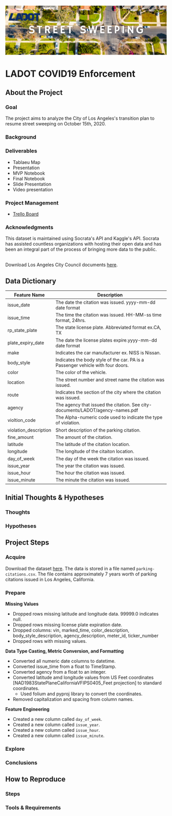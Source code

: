 ![Header](visuals/ladot.png)

# LADOT COVID19 Enforcement
## About the Project
### Goal
The project aims to analyze the City of Los Angeles's transition plan to resume street sweeping on October 15th, 2020.

### Background


### Deliverables
- Tablaeu Map
- Presentation
- MVP Notebook
- Final Notebook
- Slide Presentation
- Video presentation

### Project Management
- [Trello Board](https://trello.com/b/A1KCGKQN/ladot-covid19-enforcement)


### Acknowledgments
This dataset is maintained using Socrata's API and Kaggle's API. Socrata has assisted countless organizations with hosting their open data and has been an integral part of the process of bringing more data to the public.<br><br>

Download Los Angeles City Council documents [here](https://cityclerk.lacity.org/lacityclerkconnect/index.cfm?fa=ccfi.viewrecord&cfnumber=20-1365).

## Data Dictionary
| Feature Name           | Description                                                                        |
|------------------------|------------------------------------------------------------------------------------|
| issue_date             | The date the citation was issued. yyyy-mm-dd date format                           |
| issue_time             | The time the citation was issued. HH-MM-ss time format, 24hrs.                     |
| rp_state_plate         | The state license plate. Abbreviated format ex.CA, TX                              |
| plate_expiry_date      | The date the license plates expire.yyyy-mm-dd date format                          |
| make                   | Indicates the car manufacturer ex. NISS is Nissan.                                 |
| body_style             | Indicates the body style of the car. PA is a Passenger vehicle with four doors.    |
| color                  | The color of the vehicle.                                                          |
| location               | The street number and street name the citation was issued.                         |
| route                  | Indicates the section of the city where the citation was issued.                   |
| agency                 | The agency that issued the citation. See city-documents/LADOT/agency-names.pdf     |
| violtion_code          | The Alpha-numeric code used to indicate the type of violation.                     |
| violation_description  | Short description of the parking citation.                                         |
| fine_amount            | The amount of the citation.                                                        |
| latitude               | The latitude of the citation location.                                             |
| longitude              | The longitude of the citaiton location.                                            |
| day_of_week            | The day of the week the citation was issued.                                       |
| issue_year             | The year the citation was issued.                                                  |
| issue_hour             | The hour the citation was issued.                                                  |
| issue_minute           | The minute the citation was issued.                                                |


## Initial Thoughts & Hypotheses
### Thoughts

### Hypotheses

## Project Steps
### Acquire
Download the dataset [here](https://www.kaggle.com/cityofLA/los-angeles-parking-citations/discussion). The data is stored in a file named `parking-citations.csv`. The file contains approximately 7 years worth of parking citations issued in Los Angeles, California.

### Prepare
**Missing Values**
- Dropped rows missing latitude and longitude data. 99999.0 indicates null.
- Dropped rows missing license plate expiration date.
- Dropped columns: vin, marked_time, color_description, body_style_description, agency_description, meter_id, ticker_number
- Dropped rows with missing values.

**Data Type Casting, Metric Conversion, and Formatting**
- Converted all numeric date columns to datetime.
- Converted issue_time from a float to TimeStamp.
- Converted agency from a float to an integer.
- Converted latitude amd longitude values from US Feet coordinates \[NAD1983StatePlaneCaliforniaVFIPS0405_Feet projection] to standard coordinates.
  - Used folium and pyproj library to convert the coordinates.
- Removed capitalization and spacing from column names.
  
**Feature Engineering**
- Created a new column called `day_of_week`.
- Created a new column called `issue_year`.
- Created a new column called `issue_hour`.
- Created a new column called `issue_minute`.


### Explore

### Conclusions

## How to Reproduce

### Steps

### Tools & Requirements
